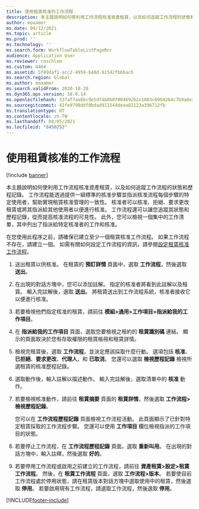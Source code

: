 ```yaml
---
title: 使用租賃核准的工作流程
description: 本主題說明如何使利用工作流程核准資產租賃，以及如何追蹤工作流程的狀態和歷程記錄。
author: moaamer
ms.date: 04/12/2021
ms.topic: article
ms.prod: ''
ms.technology: ''
ms.search.form: WorkflowTableListPageRnr
audience: Application User
ms.reviewer: roschlom
ms.custom: 4464
ms.assetid: 5f89daf1-acc2-4959-b48d-91542fb6bacb
ms.search.region: Global
ms.author: moaamer
ms.search.validFrom: 2020-10-28
ms.dyn365.ops.version: 10.0.14
ms.openlocfilehash: 33faf7aa6bc9e5df4b8b0f004692b2c1803c6994264c7b9a8e3eb404387f6800
ms.sourcegitcommit: 42fe9790ddf0bdad911544deaa82123a396712fb
ms.translationtype: HT
ms.contentlocale: zh-TW
ms.lasthandoff: 08/05/2021
ms.locfileid: "8450252"
---
```

# <a name="use-lease-approval-workflows"></a>使用租賃核准的工作流程

[!include [banner](../includes/banner.md)]

本主題說明如何使利用工作流程核准資產租賃，以及如何追蹤工作流程的狀態和歷程記錄。 工作流程能透過提供一組標準的核准步驟並指派核准流程每個步驟的特定使用者，幫助實現租賃核准管理的一致性。 核准者可以核准、拒絕、要求更改租賃或將其指派給其他使用者以便進行核准。 工作流程還可以讓您追蹤其狀態和歷程記錄，從而提高核准流程的可見性。 此外，您可以檢視一個集中的工作清單，其中列出了指派給特定核准者的工作和核准。

在您使用此程序之前，請確保已建立至少一個租賃核准工作流程。 如果工作流程不存在，請建立一個。 如需有關如何設定工作流程的資訊，請參閱[設定租賃核准工作流程](set-up-lease-wrkflw.md)。

1. 送出租賃以供核准。 在租賃的 **預訂詳情** 頁面中，選取 **工作流程**，然後選取 **送出**。
2. 在出現的對話方塊中，您可以添加註解。 指定的核准者將看到此註解以及租賃。 輸入完註解後，選取 **送出**。 將租賃送出到工作流程系統，核准者接收它以便進行核准。
3. 若要檢視他們指定核准的租賃，請前往 **模組\>通用\>工作項目\>指派給我的工作項目**。
4. 在 **指派給我的工作項目** 頁面，選取您要檢視之租約的 **租賃識別碼** 連結。 顯示的頁面取決於您有存取權限的租賃帳冊和租賃詳情。
5. 檢視完租賃後，選取 **工作流程**，並決定應該採取什麼行動。 選項包括 **核准**、**已拒絕**、**要求更改**、**代理人**，和 **已取消**。 您還可以選取 **檢視歷程記錄** 檢視所選租賃的核准歷程記錄。
6. 選取動作後，輸入註解以描述動作。 輸入完註解後，選取清單中的 **核准** 動作。
7. 若要檢視核准動作，請前往 **租賃摘要** 頁面的 **租賃詳情**，然後選取 **工作流程\>檢視歷程記錄**。

    您可以在 **工作流程歷程記錄** 頁面檢視工作流程活動。 此頁面顯示了已針對特定租賃採取的工作流程步驟。 您還可以使用 **工作項目** 欄位檢視指派的工作項目的狀態。

8. 若要停止工作流程，在 **工作流程歷程記錄** 頁面，選取 **重新叫用**。 在出現的對話方塊中，輸入註釋，然後選取 **好的**。
9. 若要停用工作流程或啟用之前建立的工作流程，請前往 **資產租賃\>設定\>租賃工作流程**。 然後，在 **租賃工作流程** 頁面，選取 **工作流程\>版本**。 若要使目前工作流程處於停用狀態，請在租賃版本對話方塊中選取使用中的租賃，然後選取 **停用**。 若要啟用現有工作流程，請選取工作流程，然後選取 **停用**。


[!INCLUDE[footer-include](../../includes/footer-banner.md)]
